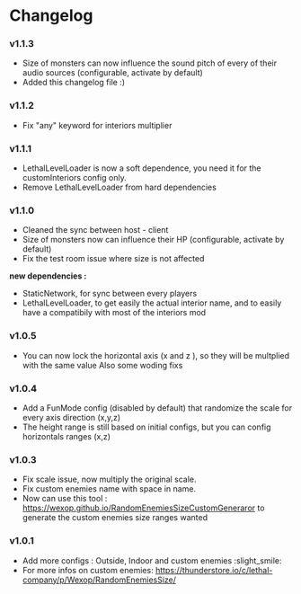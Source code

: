 # Changelog

### v1.1.3

- Size of monsters can now influence the sound pitch of every of their audio sources (configurable, activate by default)
- Added this changelog file :)

### v1.1.2

- Fix "any" keyword for interiors multiplier

### v1.1.1

- LethalLevelLoader is now a soft dependence, you need it for the customInteriors config only.
- Remove LethalLevelLoader from hard dependencies

### v1.1.0

- Cleaned the sync between host - client
- Size of monsters now can influence their HP (configurable, activate by default)
- Fix the test room issue where size is not affected

**new dependencies :**

- StaticNetwork, for sync between every players
- LethalLevelLoader, to get easily the actual interior name, and to easily have a compatibily with most of the interiors
  mod

### v1.0.5

- You can now lock the horizontal axis (x and z ), so they will be multplied with the same value Also some woding fixs

### v1.0.4

- Add a FunMode config (disabled by default) that randomize the scale for every axis direction (x,y,z)
- The height range is still based on initial configs, but you can config horizontals ranges (x,z)

### v1.0.3

- Fix scale issue, now multiply the original scale.
- Fix custom enemies name with space in name.
- Now can use this tool : https://wexop.github.io/RandomEnemiesSizeCustomGeneraror to generate the custom enemies size
  ranges wanted

### v1.0.1

- Add more configs : Outside, Indoor and custom enemies :slight_smile:
- For more infos on custom enemies: https://thunderstore.io/c/lethal-company/p/Wexop/RandomEnemiesSize/

